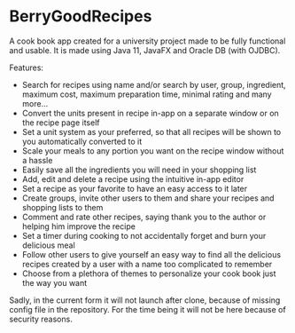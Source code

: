 # BerryGoodRecipes
A cook book app created for a university project made to be fully functional and usable.
It is made using Java 11, JavaFX and Oracle DB (with OJDBC).

Features:
* Search for recipes using name and/or search by user, group, ingredient, maximum cost, maximum preparation time, minimal rating and many more...
* Convert the units present in recipe in-app on a separate window or on the recipe page itself
* Set a unit system as your preferred, so that all recipes will be shown to you automatically converted to it
* Scale your meals to any portion you want on the recipe window without a hassle
* Easily save all the ingredients you will need in your shopping list
* Add, edit and delete a recipe using the intuitive in-app editor
* Set a recipe as your favorite to have an easy access to it later
* Create groups, invite other users to them and share your recipes and shopping lists to them
* Comment and rate other recipes, saying thank you to the author or helping him improve the recipe
* Set a timer during cooking to not accidentally forget and burn your delicious meal
* Follow other users to give yourself an easy way to find all the delicious recipes created by a user with a name too complicated to remember
* Choose from a plethora of themes to personalize your cook book just the way you want

Sadly, in the current form it will not launch after clone, because of missing config file in the repository. For the time being it will not be here because of security reasons.
